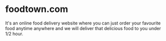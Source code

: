 # foodtown.com
It's an online food delivery website where you can just order your favourite food anytime anywhere and we will deliver that delicious food to you under 1/2 hour.
